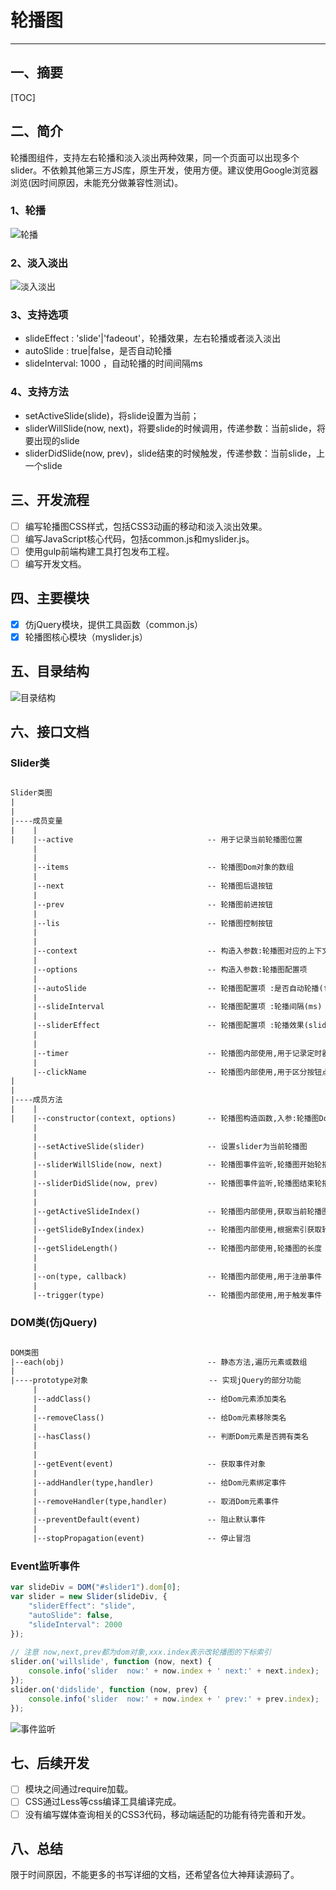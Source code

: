 # 轮播图

---
## 一、摘要
[TOC]

## 二、简介
轮播图组件，支持左右轮播和淡入淡出两种效果，同一个页面可以出现多个slider。不依赖其他第三方JS库，原生开发，使用方便。建议使用Google浏览器浏览(因时间原因，未能充分做兼容性测试)。

### 1、轮播
![轮播](https://github.com/ehangogo/Slider/tree/master/doc/html/img/slider.gif)

### 2、淡入淡出
![淡入淡出](https://github.com/ehangogo/Slider/tree/master/doc/html/img/fide.gif)


### 3、支持选项

 - slideEffect : 'slide'|'fadeout'，轮播效果，左右轮播或者淡入淡出
 - autoSlide : true|false，是否自动轮播
 - slideInterval: 1000 ，自动轮播的时间间隔ms

### 4、支持方法
- setActiveSlide(slide)，将slide设置为当前；
- sliderWillSlide(now,  next)，将要slide的时候调用，传递参数：当前slide，将要出现的slide
- sliderDidSlide(now, prev)，slide结束的时候触发，传递参数：当前slide，上一个slide

## 三、开发流程

- [ ] 编写轮播图CSS样式，包括CSS3动画的移动和淡入淡出效果。
- [ ] 编写JavaScript核心代码，包括common.js和myslider.js。
- [ ] 使用gulp前端构建工具打包发布工程。
- [ ] 编写开发文档。

## 四、主要模块
 - [x] 仿jQuery模块，提供工具函数（common.js）
 - [x] 轮播图核心模块（myslider.js）

## 五、目录结构
![目录结构](https://github.com/ehangogo/Slider/tree/master/doc/html/img/slider_construction.png)

## 六、接口文档

### Slider类
``` txt

Slider类图
|
|
|----成员变量                                                                      		
|    |
|    |--active                    			-- 用于记录当前轮播图位置               					
     |
     |
     |--items                               -- 轮播图Dom对象的数组                         					
     |
     |--next                                -- 轮播图后退按钮                     					
     |
     |--prev                                -- 轮播图前进按钮                					
     |
     |--lis                                 -- 轮播图控制按钮                    					
     |
     |
     |--context                             -- 构造入参数:轮播图对应的上下文环境                    					
     |
     |--options                             -- 构造入参数:轮播图配置项  
     |
     |--autoSlide                           -- 轮播图配置项 :是否自动轮播(false|true)   
     |
     |--slideInterval                       -- 轮播图配置项 :轮播间隔(ms)  
     |
     |--sliderEffect                        -- 轮播图配置项 :轮播效果(slide|fadeout) 
     |
     |
     |--timer                               -- 轮播图内部使用,用于记录定时器ID
     |
     |--clickName                           -- 轮播图内部使用,用于区分按钮点击类型
|                       					
|
|----成员方法
|    |	
|	 |--constructor(context, options)       -- 轮播图构造函数,入参:轮播图Dom对象和配置项options
	 |
	 |
	 |--setActiveSlide(slider)              -- 设置slider为当前轮播图
	 |
     |--sliderWillSlide(now, next)          -- 轮播图事件监听,轮播图开始轮播时触发
	 |
     |--sliderDidSlide(now, prev)           -- 轮播图事件监听,轮播图结束轮播时触发
     |
     |
     |--getActiveSlideIndex()               -- 轮播图内部使用,获取当前轮播图索引
	 |
     |--getSlideByIndex(index)              -- 轮播图内部使用,根据索引获取轮播图的Dom对象
	 |
     |--getSlideLength()                    -- 轮播图内部使用,轮播图的长度
     |
     |
     |--on(type, callback)                  -- 轮播图内部使用,用于注册事件
	 |
     |--trigger(type)                       -- 轮播图内部使用,用于触发事件
```

### DOM类(仿jQuery)
``` txt

DOM类图 
|--each(obj)                                -- 静态方法,遍历元素或数组         					    
|
|----prototype对象                           -- 实现jQuery的部分功能
     |
     |--addClass()                          -- 给Dom元素添加类名                       					
     |
     |--removeClass()                       -- 给Dom元素移除类名                        					
     |
     |--hasClass()                          -- 判断Dom元素是否拥有类名                  					
     |
     |
     |--getEvent(event)                     -- 获取事件对象  
     |
     |--addHandler(type,handler)            -- 给Dom元素绑定事件  
     |
     |--removeHandler(type,handler)         -- 取消Dom元素事件   
     |
     |--preventDefault(event)               -- 阻止默认事件 
     |
     |--stopPropagation(event)              -- 停止冒泡 

```

### Event监听事件
``` javascript
var slideDiv = DOM("#slider1").dom[0];
var slider = new Slider(slideDiv, {
    "sliderEffect": "slide",
    "autoSlide": false,
    "slideInterval": 2000
});
        
// 注意 now,next,prev都为dom对象,xxx.index表示改轮播图的下标索引
slider.on('willslide', function (now, next) {
    console.info('slider  now:' + now.index + ' next:' + next.index);
});
slider.on('didslide', function (now, prev) {
    console.info('slider  now:' + now.index + ' prev:' + prev.index);
});
``` 
![事件监听](http://https://github.com/ehangogo/Slider/tree/master/doc/html/img/event.gif)

## 七、后续开发
- [ ] 模块之间通过require加载。
- [ ] CSS通过Less等css编译工具编译完成。
- [ ] 没有编写媒体查询相关的CSS3代码，移动端适配的功能有待完善和开发。

## 八、总结
限于时间原因，不能更多的书写详细的文档，还希望各位大神拜读源码了。
